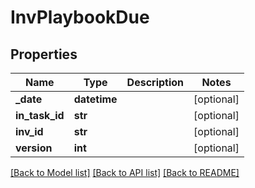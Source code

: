# InvPlaybookDue

## Properties
Name | Type | Description | Notes
------------ | ------------- | ------------- | -------------
**_date** | **datetime** |  | [optional] 
**in_task_id** | **str** |  | [optional] 
**inv_id** | **str** |  | [optional] 
**version** | **int** |  | [optional] 

[[Back to Model list]](README.md#documentation-for-models) [[Back to API list]](../README.md#documentation-for-api-endpoints) [[Back to README]](../README.md)


